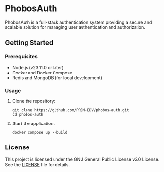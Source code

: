 # PhobosAuth

PhobosAuth is a full-stack authentication system providing a secure and scalable solution for managing user authentication and authorization.

## Getting Started

### Prerequisites

- Node.js (v23.11.0 or later)
- Docker and Docker Compose
- Redis and MongoDB (for local development)

### Usage

1. Clone the repository:

    ```
    git clone https://github.com/PRIM-EDV/phobos-auth.git
    cd phobos-auth
    ```

2. Start the application:
    ```
    docker compose up --build 
    ```

## License
This project is licensed under the GNU General Public License v3.0 License. See the [LICENSE](LICENSE) file for details.